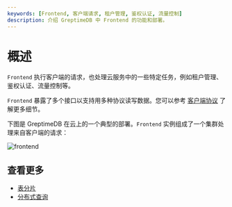 ```yaml
---
keywords: [Frontend, 客户端请求, 租户管理, 鉴权认证, 流量控制]
description: 介绍 GreptimeDB 中 Frontend 的功能和部署。
---
```


# 概述

`Frontend` 执行客户端的请求，也处理云服务中的一些特定任务，例如租户管理、鉴权认证、流量控制等。

`Frontend` 暴露了多个接口以支持用多种协议读写数据。您可以参考 [客户端协议][1] 了解更多细节。

下图是 GreptimeDB 在云上的一个典型的部署。`Frontend` 实例组成了一个集群处理来自客户端的请求：

![frontend](/frontend.png)

## 查看更多

- [表分片][2]
- [分布式查询][3]

[1]: /user-guide/protocols/overview.md
[2]: ./table-sharding.md
[3]: ./distributed-querying.md
